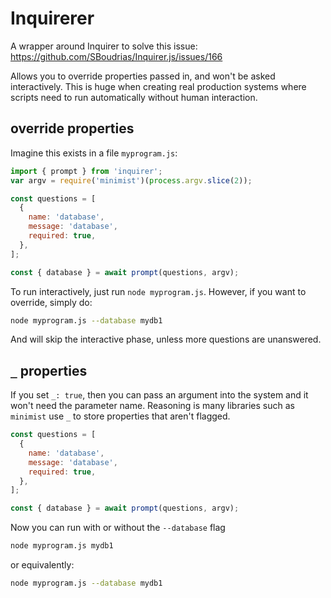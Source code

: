 # Inquirerer

A wrapper around Inquirer to solve this issue: https://github.com/SBoudrias/Inquirer.js/issues/166

Allows you to override properties passed in, and won't be asked interactively. This is huge when creating real production systems where scripts need to run automatically without human interaction.

## override properties

Imagine this exists in a file `myprogram.js`:

```js
import { prompt } from 'inquirer';
var argv = require('minimist')(process.argv.slice(2));

const questions = [
  {
    name: 'database',
    message: 'database',
    required: true,
  },
];

const { database } = await prompt(questions, argv);
```

To run interactively, just run `node myprogram.js`. However, if you want to override, simply do:

```sh
node myprogram.js --database mydb1
```

And will skip the interactive phase, unless more questions are unanswered.

## `_` properties

If you set `_: true`, then you can pass an argument into the system and it won't need the parameter name. Reasoning is many libraries such as `minimist` use `_` to store properties that aren't flagged.

```js
const questions = [
  {
    name: 'database',
    message: 'database',
    required: true,
  },
];

const { database } = await prompt(questions, argv);
```

Now you can run with or without the `--database` flag

```sh
node myprogram.js mydb1
```

or equivalently:

```sh
node myprogram.js --database mydb1
```
